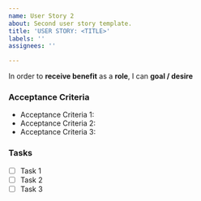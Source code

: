 ```yaml
---
name: User Story 2
about: Second user story template.
title: 'USER STORY: <TITLE>'
labels: ''
assignees: ''

---
```


In order to **receive benefit** as a **role**, I can **goal / desire**

### Acceptance Criteria

- Acceptance Criteria 1:
- Acceptance Criteria 2:
- Acceptance Criteria 3:

### Tasks

- [ ] Task 1
- [ ] Task 2
- [ ] Task 3
